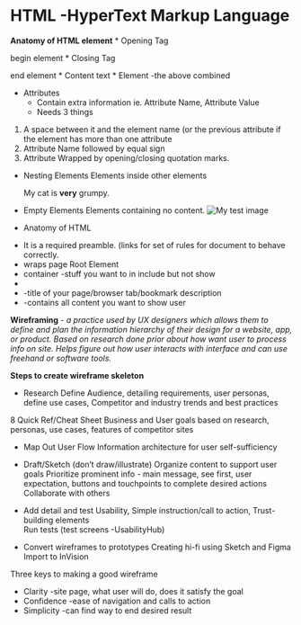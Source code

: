 
# HTML -HyperText Markup Language #

__Anatomy of HTML element__
	* Opening Tag <p>  begin element
	* Closing Tag </p>  end element
	* Content  text
	* Element -the above combined

* Attributes
	* Contain extra information
		ie. Attribute Name, Attribute Value
	* Needs 3 things	
1. A space between it and the element name (or the previous attribute if the element has more than one attribute
2. Attribute Name followed by equal sign
3. Attribute Wrapped by opening/closing quotation marks.

* Nesting Elements
	Elements inside other elements
	<p>My cat is <strong>very</strong> grumpy.</p>

* Empty Elements
	Elements containing no content.
	<img src="images/firefox-icon.png" alt="My test image">

* Anatomy of HTML
* <!DOCTYPE html>  It is a required preamble. (links for set of rules for document to behave correctly.
* <html></html> wraps page Root Element
* <head></head> container -stuff you want to in include but not show
* <meta charset="utf-8"> 
* <title></title>  -title of your page/browser tab/bookmark description
* <body></body> -contains all content you want to show user


**Wireframing** *- a practice used by UX designers which allows them to define and plan the information hierarchy of their design for a website, app, or product. Based on research done prior about how want user to process info on site. Helps figure out how user interacts with interface and can use freehand or software tools.* 

__Steps to create wireframe skeleton__

* Research
	Define Audience, detailing requirements, user personas, define use cases, 
	Competitor and industry trends and best practices

8 Quick Ref/Cheat Sheet
Business and User goals based on research, personas, use cases, features of competitor sites

* Map Out User Flow
Information architecture for user self-sufficiency

* Draft/Sketch (don’t draw/illustrate)
Organize content to support user goals
Prioritize prominent info - main message, see first, user expectation, buttons and touchpoints to complete desired actions	
Collaborate with others

* Add detail and test
Usability, Simple instruction/call to action, Trust-building elements	
Run tests (test screens -UsabilityHub)

* Convert wireframes to prototypes
Creating hi-fi using Sketch and Figma
Import to InVision

	
Three keys to making a good wireframe
* Clarity -site page, what user will do, does it satisfy the goal
* Confidence -ease of navigation and calls to action
* Simplicity -can find way to end desired result

